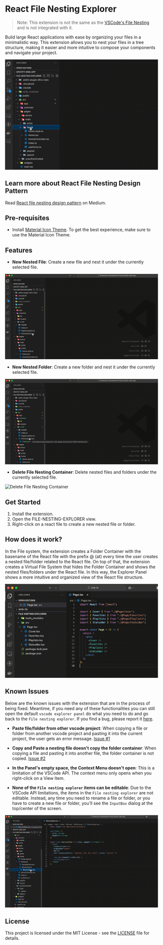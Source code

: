 # React File Nesting Explorer

> Note: This extension is not the same as the [VSCode's File Nesting](https://code.visualstudio.com/updates/v1_67#_explorer-file-nesting) and is not integrated with it.

Build large React applications with ease by organizing your files in a minimalistic way. This extension allows you to nest your files in a tree structure, making it easier and more intuitive to compose your components and navigate your project.

![React File Nesting Explorer](./docs/file-nesting-explorer-overview.gif)

## Learn more about React File Nesting Design Pattern

Read [React file nesting design pattern](https://medium.com/@brucegroverlee/react-file-nesting-design-pattern-74fe6edba127) on Medium.

## Pre-requisites

- Install [Material Icon Theme](https://marketplace.visualstudio.com/items?itemName=PKief.material-icon-theme). To get the best experience, make sure to use the Material Icon Theme.

## Features

- **New Nested File**: Create a new file and nest it under the currently selected file.

![New Nested File](./docs/file-nesting-explorer-showcase-new-file.gif)

- **New Nested Folder**: Create a new folder and nest it under the currently selected file.

![New Nested Folder](./docs/file-nesting-explorer-showcase-new-folder.gif)

- **Delete File Nesting Container**: Delete nested files and folders under the currently selected file.

![Delete File Nesting Container](./docs/file-nesting-explorer-showcase-delete-container.gif)

## Get Started

1. Install the extension.
2. Open the FILE-NESTING-EXPLORER view.
3. Right-click on a react file to create a new nested file or folder.

## How does it work?

In the File system, the extension creates a Folder Container with the basename of the React file with the prefix @ (at) every time the user creates a nested file/folder related to the React file. On top of that, the extension creates a Virtual File System that hides the Folder Container and shows the nested files/folders under the React file. In this way, the Explorer Panel shows a more intuitive and organized view of the React file structure.

![Virtual File System](./docs/virtual-file-system.gif)

## Known Issues

Below are the known issues with the extension that are in the process of being fixed. Meantime, if you need any of these functionalities you can still open the default `vscode explorer panel` do what you need to do and go back to the `File nesting explorer`. If you find a bug, please report it [here](https://github.com/brucegroverlee/file-nesting-explorer/issues).

- **Paste file/folder from other vscode project**: When copying a file or folder from another vscode project and pasting it into the current project, the user gets an error message. [Issue #1](https://github.com/brucegroverlee/file-nesting-explorer/issues/1#issue-2716404277)

- **Copy and Paste a nesting file doesn't copy the folder container**: When copying a file and pasting it into another file, the folder container is not copied. [Issue #2](https://github.com/brucegroverlee/file-nesting-explorer/issues/2)

- **In the Panel's empty space, the Context Menu doesn't open**: This is a limitation of the VSCode API. The context menu only opens when you right-click on a View Item.

- **None of the `File nesting explorer` items can be editable**: Due to the VSCode API limitations, the items in the `File nesting explorer` are not editable. Instead, any time you need to rename a file or folder, or you have to create a new file or folder, you'll see the `InputBox` dialog at the top/center of the screen.

![InputBox Dialog](./docs/file-nesting-explorer-known-issues-rename.gif)

## License

This project is licensed under the MIT License - see the [LICENSE](LICENSE) file for details.
